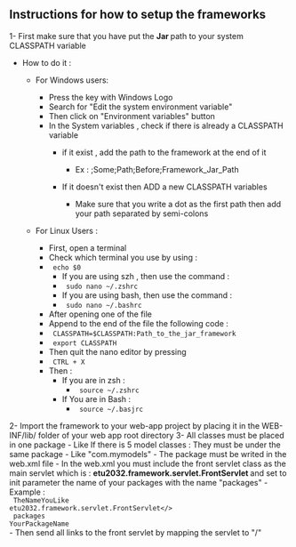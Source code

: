 ## Instructions for how to setup the frameworks 
1- First make sure that you have put the <b> Jar </b> path to your system CLASSPATH variable
  - How to do it :
    - For Windows users:
        - Press the key with Windows Logo
        - Search for "Edit the system environment variable"
        - Then click on "Environment variables" button
        - In the System variables , check if there is already a CLASSPATH variable
          - if it exist , add the path to the framework at the end of it
            - Ex : ;Some;Path;Before;Framework_Jar_Path
          
          - If it doesn't exist then ADD a new CLASSPATH variables
            - Make sure that you write a dot as the first path then add your path separated by semi-colons
    
    - For Linux Users :
      - First, open a terminal 
      - Check which terminal you use by using : 
      - <code> echo $0 </code>
        - If you are using szh , then use the command :
        - <code> sudo nano ~/.zshrc </code>
        - If you are using bash, then use the command :
        - <code> sudo nano ~/.bashrc </code>
      - After opening one of the file
      - Append to the end of the file the following code :
      - <code> CLASSPATH=$CLASSPATH:Path_to_the_jar_framework </code>
      - <code> export CLASSPATH </code>
      - Then quit the nano editor by pressing 
      - <code> CTRL + X </code>
      - Then :
          - If you are in zsh :
            - <code> source ~/.zshrc </code>
          - If You are in Bash :
            - <code> source ~/.basjrc </code>

2- Import the framework to your web-app project by placing it in the WEB-INF/lib/ folder of your web app root directory
3- All classes must be placed in one package
      - Like If there is 5 model classes : They must be under the same package
      - Like "com.mymodels"
    - The package must be writed in the web.xml file
    - In the web.xml you must include the front servlet class as the main servlet which is : <b> etu2032.framework.servlet.FrontServlet     </b> and set to init parameter the name of your packages with the name "packages"
      - Example :
            <code>
                <servlet>
                    <servlet-name>TheNameYouLike</servlet-name>
                    <servlet-class>etu2032.framework.servlet.FrontServlet</>
                    <init-param>
                        <param-name>packages</param-name>
                        <param-value>YourPackageName</param-value>
                    </init-param>
                </servlet>
            </code>
    - Then send all links to the front servlet by mapping the servlet to "/"